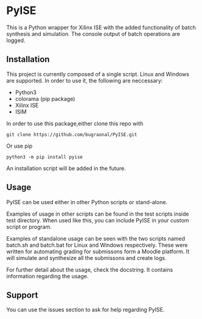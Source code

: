 # PyISE
This is a Python wrapper for Xilinx ISE with the added functionality of batch synthesis and simulation. The console output of batch operations are logged.

## Installation
This project is currently composed of a single script. Linux and Windows are supported.
In order to use it, the following are neccessary:
- Python3
- colorama (pip package)
- Xilinx ISE
- ISIM

In order to use this package,either  clone this repo with
```
git clone https://github.com/bugraonal/PyISE.git
```
Or use pip
```
python3 -m pip install pyise
```

An installation script will be added in the future.

## Usage
PyISE can be used either in other Python scripts or stand-alone. 

Examples of usage in other scripts can be found in the test scripts inside test directory. When used like this, you can include PyISE in your custom script or program. 

Examples of standalone usage can be seen with the two scripts named batch.sh and batch.bat for Linux and Windows respectively. These were written for automating grading for submissons form a Moodle platform. It will simulate and synthesize all the submissons and create logs. 

For further detail about the usage, check the docstring. It contains information regarding the usage. 

## Support
You can use the issues section to ask for help regarding PyISE. 


